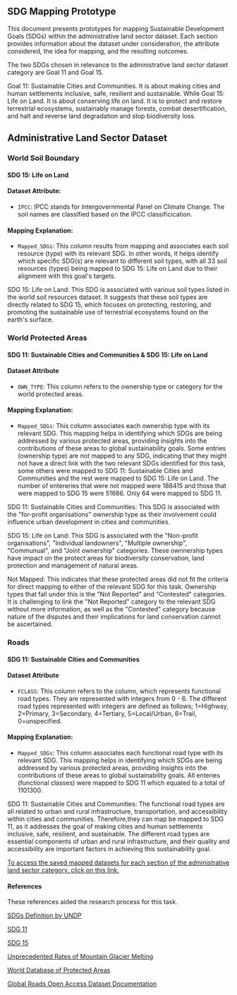 ## SDG Mapping Prototype

This document presents prototypes for mapping Sustainable Development Goals (SDGs) within the administrative land sector dataset. Each section provides information about the dataset under consideration, the attribute considered, the idea for mapping, and the resulting outcomes.

The two SDGs chosen in relevance to the administrative land sector dataset category are Goal 11 and Goal 15.

Goal 11: Sustainable Cities and Communities. It is about making cities and human settlements inclusive, safe, resilient and sustainable. While Goal 15: Life on Land. It is about conserving life on land. It is to protect and restore terrestrial ecosystems, sustainably manage forests, combat desertification, and halt and reverse land degradation and stop biodiversity loss.

## Administrative Land Sector Dataset

### World Soil Boundary

#### SDG 15: Life on Land

#### Dataset Attribute:

- `IPCC`: IPCC stands for Intergovernmental Panel on Climate Change. The soil names are classified based on the IPCC classificication.

#### Mapping Explanation:

- `Mapped_SDGs`: This column results from mapping and associates each soil resource (type) with its relevant SDG. In other words, it helps identify which specific SDG(s) are relevant to different soil types, with all 33 soil resources (types) being mapped to SDG 15: Life on Land due to their alignment with this goal's targets.

SDG 15: Life on Land: This SDG is associated with various soil types listed in the world soil resources dataset. It suggests that these soil types are directly related to SDG 15, which focuses on protecting, restoring, and promoting the sustainable use of terrestrial ecosystems found on the earth's surface.

### World Protected Areas

#### SDG 11: Sustainable Cities and Communities & SDG 15: Life on Land

#### Dataset Attribute
- `OWN_TYPE`: This column refers to the ownership type or category for the world protected areas. 

#### Mapping Explanation:

- `Mapped_SDGs`: This column associates each ownership type with its relevant SDG. This mapping helps in identifying which SDGs are being addressed by various protected areas, providing insights into the contributions of these areas to global sustainability goals.  Some entries (ownership type) are not mapped to any SDG, indicating that they might not have a direct link with the two relevant SDGs identified for this task, some others were mapped to SDG 11: Sustainable Cities and Communities and the rest were mapped to SDG 15: Life on Land. The number of entereries that were not mapped were 188415 and those that were mapped to SDG 15 were 51686. Only 64 were mapped to SDG 11.

SDG 11: Sustainable Cities and Communities: This SDG is associated with the "for-profit organisations" ownership type as their involvement could influence urban development in cities and communities. 

SDG 15: Life on Land: This SDG is associated with the "Non-profit organisations", "Individual landowners", "Multiple ownership", "Communual", and "Joint ownership" categories. These ownnership types have impact on the protect areas for biodiversity conservation, land protection and management of natural areas.

Not Mapped: This indicates that these protected areas did not fit the criteria for direct mapping to either of the relevant SDG for this task. Ownership types that fall under this is the "Not Reported" and "Contested" categories. It is challenging to link the "Not Reported" category to the relevant SDG without more information, as well as the "Contested" category because nature of the disputes and their implications for land conservation cannot be ascertained.

### Roads

#### SDG 11: Sustainable Cities and Communities

#### Dataset Attribute
- `FCLASS`: This column refers to the column, which represents functional road types. They are represented with integers from 0 - 6. The different road types represented with integers are defined as follows; 1=Highway, 2=Primary, 3=Secondary, 4=Tertiary, 5=Local/Urban, 6=Trail, 0=unspecified.

#### Mapping Explanation:

- `Mapped_SDGs`: This column associates each functional road type with its relevant SDG. This mapping helps in identifying which SDGs are being addressed by various protected areas, providing insights into the contributions of these areas to global sustainability goals. All enteries (functional classes) were mapped to SDG 11 which equated to a total of 1101300. 

SDG 11: Sustainable Cities and Communities: The functional road types are all related to urban and rural infrastructure, transportation, and accessibility within cities and communities. Therefore,they can map be mapped to SDG 11, as it addresses the goal of making cities and human settlements inclusive, safe, resilient, and sustainable. The different road types are essential components of urban and rural infrastructure, and their quality and accessibility are important factors in achieving this sustainability goal.

[To access the saved mapped datasets for each section of the administrative land sector category, click on this link.](https://drive.google.com/drive/folders/1ZGqZaco55mJDn8uVXH6Y6l3DcVe-Gu6m?usp=share_link)

#### References

These references aided the research process for this task. 

[SDGs Definition by UNDP](https://www.undp.org/sustainable-development-goals#:~:text=What%20are%20the%20Sustainable%20Development,people%20enjoy%20peace%20and%20prosperity)

[SDG 11](https://www.un.org/sustainabledevelopment/cities/#:~:text=Goal%2011%3A%20Make%20cities%20inclusive%2C%20safe%2C%20resilient%20and%20sustainable&text=Goal%2011%20is%20about%20making,half%20living%20in%20urban%20areas)

[SDG 15](http://wdpa.s3.amazonaws.com/WDPA_Manual/English/WDPA_Manual_1_4_EN_FINAL.pdf)

[Unprecedented Rates of Mountain Glacier Melting](https://www.genevaenvironmentnetwork.org/resources/updates/unprecedented-rates-of-mountain-glacier-melting/)

[World Database of Protected Areas](http://wdpa.s3.amazonaws.com/WDPA_Manual/English/WDPA_Manual_1_4_EN_FINAL.pdf)

[Global Roads Open Access Dataset Documentation](https://sedac.ciesin.columbia.edu/downloads/docs/groads/groads-v1-documentation.pdf)

